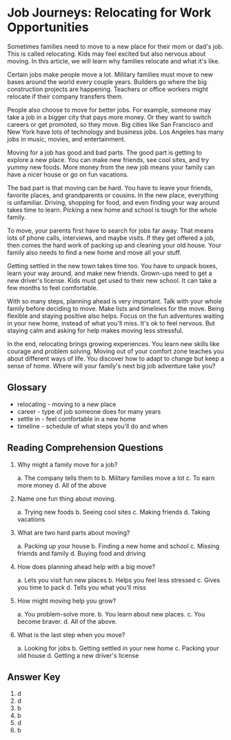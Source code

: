 # Job Journeys: Relocating for Work Opportunities

Sometimes families need to move to a new place for their mom or dad's job. This is called relocating. Kids may feel excited but also nervous about moving. In this article, we will learn why families relocate and what it's like.

Certain jobs make people move a lot. Military families must move to new bases around the world every couple years. Builders go where the big construction projects are happening. Teachers or office workers might relocate if their company transfers them.

People also choose to move for better jobs. For example, someone may take a job in a bigger city that pays more money. Or they want to switch careers or get promoted, so they move. Big cities like San Francisco and New York have lots of technology and business jobs. Los Angeles has many jobs in music, movies, and entertainment.

Moving for a job has good and bad parts. The good part is getting to explore a new place. You can make new friends, see cool sites, and try yummy new foods. More money from the new job means your family can have a nicer house or go on fun vacations.

The bad part is that moving can be hard. You have to leave your friends, favorite places, and grandparents or cousins. In the new place, everything is unfamiliar. Driving, shopping for food, and even finding your way around takes time to learn. Picking a new home and school is tough for the whole family.

To move, your parents first have to search for jobs far away. That means lots of phone calls, interviews, and maybe visits. If they get offered a job, then comes the hard work of packing up and cleaning your old house. Your family also needs to find a new home and move all your stuff.

Getting settled in the new town takes time too. You have to unpack boxes, learn your way around, and make new friends. Grown-ups need to get a new driver's license. Kids must get used to their new school. It can take a few months to feel comfortable.

With so many steps, planning ahead is very important. Talk with your whole family before deciding to move. Make lists and timelines for the move. Being flexible and staying positive also helps. Focus on the fun adventures waiting in your new home, instead of what you'll miss. It's ok to feel nervous. But staying calm and asking for help makes moving less stressful.

In the end, relocating brings growing experiences. You learn new skills like courage and problem solving. Moving out of your comfort zone teaches you about different ways of life. You discover how to adapt to change but keep a sense of home. Where will your family's next big job adventure take you?

## Glossary

- relocating - moving to a new place
- career - type of job someone does for many years
- settle in - feel comfortable in a new home
- timeline - schedule of what steps you'll do and when

## Reading Comprehension Questions

1. Why might a family move for a job?

   a. The company tells them to
   b. Military families move a lot
   c. To earn more money
   d. All of the above

2. Name one fun thing about moving.

   a. Trying new foods
   b. Seeing cool sites
   c. Making friends
   d. Taking vacations

3. What are two hard parts about moving?

   a. Packing up your house
   b. Finding a new home and school
   c. Missing friends and family
   d. Buying food and driving

4. How does planning ahead help with a big move?

   a. Lets you visit fun new places
   b. Helps you feel less stressed
   c. Gives you time to pack
   d. Tells you what you'll miss

5. How might moving help you grow?

   a. You problem-solve more.
   b. You learn about new places.
   c. You become braver.
   d. All of the above.

6. What is the last step when you move?

   a. Looking for jobs
   b. Getting settled in your new home
   c. Packing your old house
   d. Getting a new driver's license

## Answer Key

1. d
2. d
3. b
4. b
5. d
6. b
